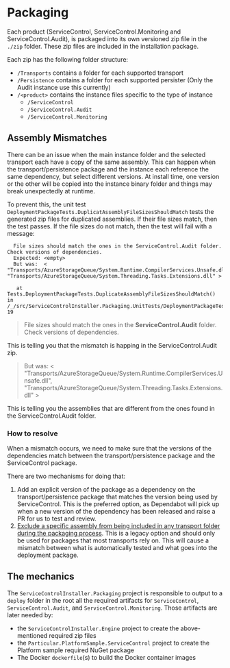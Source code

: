 # Packaging

Each product (ServiceControl, ServiceControl.Monitoring and ServiceControl.Audit),  is packaged into its own versioned zip file in the `./zip` folder. These zip files are included in the installation package. 

Each zip has the following folder structure:

- `/Transports` contains a folder for each supported transport
- `/Persistence` contains a folder for each supported persister (Only the Audit instance use this currently)
- `/<product>` contains the instance files specific to the type of instance
  - `/ServiceControl`
  - `/ServiceControl.Audit`
  - `/ServiceControl.Monitoring`

## Assembly Mismatches

There can be an issue when the main instance folder and the selected transport each have a copy of the same assembly. This can happen when the transport/persistence package and the instance each reference the same dependency, but select different versions. At install time, one version or the other will be copied into the instance binary folder and things may break unexpectedly at runtime.

To prevent this, the unit test `DeploymentPackageTests.DuplicatAssemblyFileSizesShouldMatch` tests the generated zip files for duplicated assemblies. If their file sizes match, then the test passes. If the file sizes do not match, then the test will fail with a message:

```
  File sizes should match the ones in the ServiceControl.Audit folder. Check versions of dependencies.
  Expected: <empty>
  But was:  < "Transports/AzureStorageQueue/System.Runtime.CompilerServices.Unsafe.dll", "Transports/AzureStorageQueue/System.Threading.Tasks.Extensions.dll" >

   at Tests.DeploymentPackageTests.DuplicateAssemblyFileSizesShouldMatch() in /_/src/ServiceControlInstaller.Packaging.UnitTests/DeploymentPackageTests.cs:line 19
```

> File sizes should match the ones in the **ServiceControl.Audit** folder. Check versions of dependencies.

This is telling you that the mismatch is happing in the ServiceControl.Audit zip.

> But was:  < "Transports/AzureStorageQueue/System.Runtime.CompilerServices.Unsafe.dll", "Transports/AzureStorageQueue/System.Threading.Tasks.Extensions.dll" >

This is telling you the assemblies that are different from the ones found in the ServiceControl.Audit folder.

### How to resolve

When a mismatch occurs, we need to make sure that the versions of the dependencies match between the transport/persistence package and the ServiceControl package. 

There are two mechanisms for doing that:

1. Add an explicit version of the package as a dependency on the transport/persistence package that matches the version being used by ServiceControl. This is the preferred option, as Dependabot will pick up when a new version of the dependency has been released and raise a PR for us to test and review.
2. [Exclude a specific assembly from being included in any transport folder during the packaging process](https://github.com/Particular/ServiceControl/pull/1735/files#diff-181a8bea53d298736c8183d4d5821665e2ec3c854e5f7a4f7e8694b4cddc4b3f). This is a legacy option and should only be used for packages that most transports rely on. This will cause a mismatch between what is automatically tested and what goes into the deployment package.

## The mechanics

The `ServiceControlInstaller.Packaging` project is responsible to output to a `deploy` folder in the root all the required artifacts for `ServiceControl`, `ServiceControl.Audit`, and `ServiceControl.Monitoring`. Those artifacts are later needed by:

- the `ServiceControlInstaller.Engine` project to create the above-mentioned required zip files
- the `Particular.PlatformSample.ServiceControl` project to create the Platform sample required NuGet package
- The Docker `dockerfile`(s) to build the Docker container images
